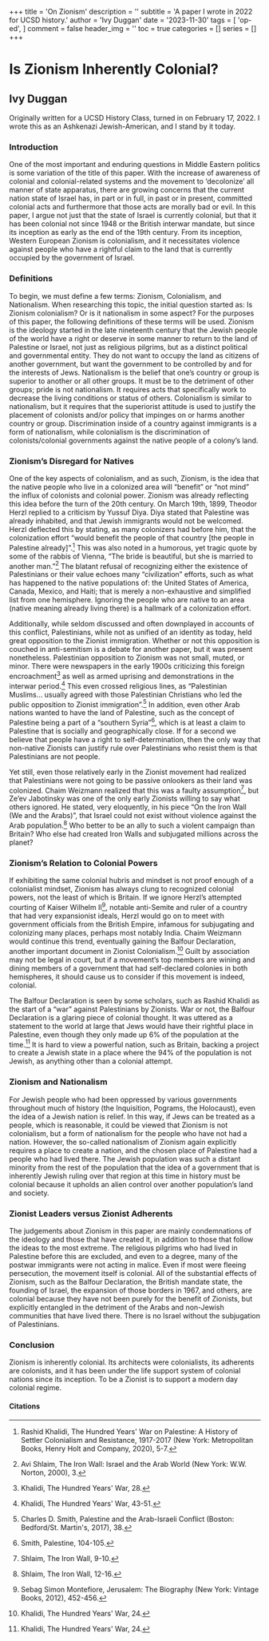 +++
title = 'On Zionism'
description = ''
subtitle = 'A paper I wrote in 2022 for UCSD history.'
author = 'Ivy Duggan'
date = '2023-11-30'
tags = [
    'op-ed',
]
comment = false
header_img = ''
toc = true
categories = []
series = []
+++


# Is Zionism Inherently Colonial?

## Ivy Duggan

Originally written for a UCSD History Class, turned in on February 17, 2022. I wrote this as an Ashkenazi Jewish-American, and I stand by it today.

### Introduction

One of the most important and enduring questions in Middle Eastern politics is some variation of the title of this paper. With the increase of awareness of colonial and colonial-related systems and the movement to ‘decolonize’ all manner of state apparatus, there are growing concerns that the current nation state of Israel has, in part or in full, in past or in present, committed colonial acts and furthermore that those acts are morally bad or evil. In this paper, I argue not just that the state of Israel is currently colonial, but that it has been colonial not since 1948 or the British interwar mandate, but since its inception as early as the end of the 19th century. From its inception, Western European Zionism is colonialism, and it necessitates violence against people who have a rightful claim to the land that is currently occupied by the government of Israel.

### Definitions

To begin, we must define a few terms: Zionism, Colonialism, and Nationalism. When researching this topic, the initial question started as: Is Zionism colonialism? Or is it nationalism in some aspect? For the purposes of this paper, the following definitions of these terms will be used. Zionism is the ideology started in the late nineteenth century that the Jewish people of the world have a right or deserve in some manner to return to the land of Palestine or Israel, not just as religious pilgrims, but as a distinct political and governmental entity. They do not want to occupy the land as citizens of another government, but want the government to be controlled by and for the interests of Jews. Nationalism is the belief that one’s country or group is superior to another or all other groups. It must be to the detriment of other groups; pride is not nationalism. It requires acts that specifically work to decrease the living conditions or status of others. Colonialism is similar to nationalism, but it requires that the superiorist attitude is used to justify the placement of colonists and/or policy that impinges on or harms another country or group. Discrimination inside of a country against immigrants is a form of nationalism, while colonialism is the discrimination of colonists/colonial governments against the native people of a colony’s land.

### Zionism’s Disregard for Natives

One of the key aspects of colonialism, and as such, Zionism, is the idea that the native people who live in a colonized area will “benefit” or “not mind” the influx of colonists and colonial power. Zionism was already reflecting this idea before the turn of the 20th century. On March 19th, 1899, Theodor Herzl replied to a criticism by Yussuf Diya. Diya stated that Palestine was already inhabited, and that Jewish immigrants would not be welcomed. Herzl deflected this by stating, as many colonizers had before him, that the colonization effort “would benefit the people of that country [the people in Palestine already]”.[^1] This was also noted in a humorous, yet tragic quote by some of the rabbis of Vienna, “The bride is beautiful, but she is married to another man.”[^2] The blatant refusal of recognizing either the existence of Palestinians or their value echoes many “civilization” efforts, such as what has happened to the native populations of: the United States of America, Canada, Mexico, and Haiti; that is merely a non-exhaustive and simplified list from one hemisphere. Ignoring the people who are native to an area (native meaning already living there) is a hallmark of a colonization effort.

Additionally, while seldom discussed and often downplayed in accounts of this conflict, Palestinians, while not as unified of an identity as today, held great opposition to the Zionist immigration. Whether or not this opposition is couched in anti-semitism is a debate for another paper, but it was present nonetheless. Palestinian opposition to Zionism was not small, muted, or minor. There were newspapers in the early 1900s criticizing this foreign encroachment[^3] as well as armed uprising and demonstrations in the interwar period.[^4] This even crossed religious lines, as “Palestinian Muslims… usually agreed with those Palestinian Christians who led the public opposition to Zionist immigration”.[^5] In addition, even other Arab nations wanted to have the land of Palestine, such as the concept of Palestine being a part of a “southern Syria”[^6], which is at least a claim to Palestine that is socially and geographically close. If for a second we believe that people have a right to self-determination, then the only way that non-native Zionists can justify rule over Palestinians who resist them is that Palestinians are not people.

Yet still, even those relatively early in the Zionist movement had realized that Palestinians were not going to be passive onlookers as their land was colonized. Chaim Weizmann realized that this was a faulty assumption[^7], but Ze’ev Jabotinsky was one of the only early Zionists willing to say what others ignored. He stated, very eloquently, in his piece “On the Iron Wall (We and the Arabs)”, that Israel could not exist without violence against the Arab population.[^8] Who better to be an ally to such a violent campaign than Britain? Who else had created Iron Walls and subjugated millions across the planet?

### Zionism’s Relation to Colonial Powers

If exhibiting the same colonial hubris and mindset is not proof enough of a colonialist mindset, Zionism has always clung to recognized colonial powers, not the least of which is Britain. If we ignore Herzl’s attempted courting of Kaiser Wilhelm II[^9], notable anti-Semite and ruler of a country that had very expansionist ideals, Herzl would go on to meet with government officials from the British Empire, infamous for subjugating and colonizing many places, perhaps most notably India. Chaim Weizmann would continue this trend, eventually gaining the Balfour Declaration, another important document in Zionist Colonialism.[^10] Guilt by association may not be legal in court, but if a movement’s top members are wining and dining members of a government that had self-declared colonies in both hemispheres, it should cause us to consider if this movement is indeed, colonial.

The Balfour Declaration is seen by some scholars, such as Rashid Khalidi as the start of a “war” against Palestinians by Zionists. War or not, the Balfour Declaration is a glaring piece of colonial thought. It was uttered as a statement to the world at large that Jews would have their rightful place in Palestine, even though they only made up 6% of the population at the time.[^11] It is hard to view a powerful nation, such as Britain, backing a project to create a Jewish state in a place where the 94% of the population is not Jewish, as anything other than a colonial attempt.

### Zionism and Nationalism

For Jewish people who had been oppressed by various governments throughout much of history (the Inquisition, Pograms, the Holocaust), even the idea of a Jewish nation is relief. In this way, if Jews can be treated as a people, which is reasonable, it could be viewed that Zionism is not colonialism, but a form of nationalism for the people who have not had a nation. However, the so-called nationalism of Zionism again explicitly requires a place to create a nation, and the chosen place of Palestine had a people who had lived there. The Jewish population was such a distant minority from the rest of the population that the idea of a government that is inherently Jewish ruling over that region at this time in history must be colonial because it upholds an alien control over another population’s land and society.

### Zionist Leaders versus Zionist Adherents

The judgements about Zionism in this paper are mainly condemnations of the ideology and those that have created it, in addition to those that follow the ideas to the most extreme. The religious pilgrims who had lived in Palestine before this are excluded, and even to a degree, many of the postwar immigrants were not acting in malice. Even if most were fleeing persecution, the movement itself is colonial. All of the substantial effects of Zionism, such as the Balfour Declaration, the British mandate state, the founding of Israel, the expansion of those borders in 1967, and others, are colonial because they have not been purely for the benefit of Zionists, but explicitly entangled in the detriment of the Arabs and non-Jewish communities that have lived there. There is no Israel without the subjugation of Palestinians.

### Conclusion

Zionism is inherently colonial. Its architects were colonialists, its adherents are colonists, and it has been under the life support system of colonial nations since its inception. To be a Zionist is to support a modern day colonial regime.

#### Citations

[^1]: Rashid Khalidi, The Hundred Years' War on Palestine: A History of Settler Colonialism and Resistance, 1917-2017 (New York: Metropolitan Books, Henry Holt and Company, 2020), 5-7.
[^2]: Avi Shlaim, The Iron Wall: Israel and the Arab World (New York: W.W. Norton, 2000), 3.
[^3]: Khalidi, The Hundred Years' War, 28.
[^4]: Khalidi, The Hundred Years' War, 43-51.
[^5]: Charles D. Smith, Palestine and the Arab-Israeli Conflict (Boston: Bedford/St. Martin's, 2017), 38.
[^6]: Smith, Palestine, 104-105.
[^7]: Shlaim, The Iron Wall, 9-10.
[^8]: Shlaim, The Iron Wall, 12-16.
[^9]: Sebag Simon Montefiore, Jerusalem: The Biography (New York: Vintage Books, 2012), 452-456.
[^10]: Khalidi, The Hundred Years' War, 24.
[^11]: Khalidi, The Hundred Years' War, 24.
